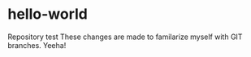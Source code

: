 # hello-world
Repository test
These changes are made to familarize myself with GIT branches. Yeeha!
